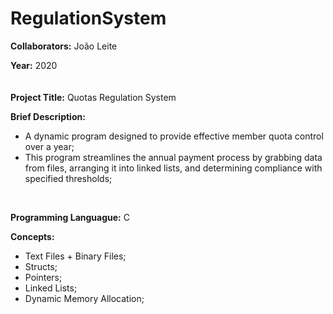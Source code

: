 # RegulationSystem

**Collaborators:** João Leite

**Year:** 2020
<br/>
ㅤ

**Project Title:** Quotas Regulation System

**Brief Description:** 
- A dynamic program designed to provide effective member quota control over a year;
- This program streamlines the annual payment process by grabbing data from files, arranging it into linked lists, and determining compliance with specified thresholds;
<br/>


**Programming Languague:** C

**Concepts:**
- Text Files + Binary Files;
- Structs;
- Pointers;
- Linked Lists;
- Dynamic Memory Allocation;
